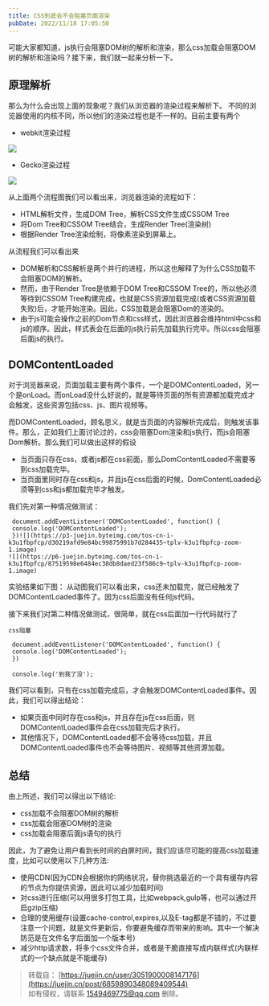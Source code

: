 ```yaml
---
title: CSS到底会不会阻塞页面渲染
pubDate: 2022/11/18 17:05:50
---
```


可能大家都知道，js执行会阻塞DOM树的解析和渲染，那么css加载会阻塞DOM树的解析和渲染吗？接下来，我们就一起来分析一下。

## 原理解析

那么为什么会出现上面的现象呢？我们从浏览器的渲染过程来解析下。 不同的浏览器使用的内核不同，所以他们的渲染过程也是不一样的。目前主要有两个

-  webkit渲染过程 

![](https://ask.qcloudimg.com/http-save/yehe-8220998/1ydsk1wex0.png?imageView2/2/w/1620)

- Gecko渲染过程 

![](https://ask.qcloudimg.com/http-save/yehe-8220998/z75zory4u5.png?imageView2/2/w/1620)

从上面两个流程图我们可以看出来，浏览器渲染的流程如下：

- HTML解析文件，生成DOM Tree，解析CSS文件生成CSSOM Tree
- 将Dom Tree和CSSOM Tree结合，生成Render Tree(渲染树)
- 根据Render Tree渲染绘制，将像素渲染到屏幕上。

从流程我们可以看出来

- DOM解析和CSS解析是两个并行的进程，所以这也解释了为什么CSS加载不会阻塞DOM的解析。
- 然而，由于Render Tree是依赖于DOM Tree和CSSOM Tree的，所以他必须等待到CSSOM Tree构建完成，也就是CSS资源加载完成(或者CSS资源加载失败)后，才能开始渲染。因此，CSS加载是会阻塞Dom的渲染的。
- 由于js可能会操作之前的Dom节点和css样式，因此浏览器会维持html中css和js的顺序。因此，样式表会在后面的js执行前先加载执行完毕。所以css会阻塞后面js的执行。

## DOMContentLoaded

对于浏览器来说，页面加载主要有两个事件，一个是DOMContentLoaded，另一个是onLoad。而onLoad没什么好说的，就是等待页面的所有资源都加载完成才会触发，这些资源包括css、js、图片视频等。

而DOMContentLoaded，顾名思义，就是当页面的内容解析完成后，则触发该事件。那么，正如我们上面讨论过的，css会阻塞Dom渲染和js执行，而js会阻塞Dom解析。那么我们可以做出这样的假设

- 当页面只存在css，或者js都在css前面，那么DomContentLoaded不需要等到css加载完毕。
- 当页面里同时存在css和js，并且js在css后面的时候，DomContentLoaded必须等到css和js都加载完毕才触发。

我们先对第一种情况做测试：

```
 document.addEventListener('DOMContentLoaded', function() {
 console.log('DOMContentLoaded');
 })![](https://p3-juejin.byteimg.com/tos-cn-i-k3u1fbpfcp/d30219afd9e84bc99875991b7d284435~tplv-k3u1fbpfcp-zoom-1.image)
![](https://p6-juejin.byteimg.com/tos-cn-i-k3u1fbpfcp/87519598e6484ec38db8daed23f586c9~tplv-k3u1fbpfcp-zoom-1.image)
```

实验结果如下图： 从动图我们可以看出来，css还未加载完，就已经触发了DOMContentLoaded事件了。因为css后面没有任何js代码。

接下来我们对第二种情况做测试，很简单，就在css后面加一行代码就行了

```
css阻塞
 
 document.addEventListener('DOMContentLoaded', function() {
 console.log('DOMContentLoaded');
 })
 
 console.log('到我了没');
```

我们可以看到，只有在css加载完成后，才会触发DOMContentLoaded事件。因此，我们可以得出结论：

- 如果页面中同时存在css和js，并且存在js在css后面，则DOMContentLoaded事件会在css加载完后才执行。
- 其他情况下，DOMContentLoaded都不会等待css加载，并且DOMContentLoaded事件也不会等待图片、视频等其他资源加载。

## 总结
由上所述，我们可以得出以下结论:

- css加载不会阻塞DOM树的解析
- css加载会阻塞DOM树的渲染
- css加载会阻塞后面js语句的执行

因此，为了避免让用户看到长时间的白屏时间，我们应该尽可能的提高css加载速度，比如可以使用以下几种方法:

- 使用CDN(因为CDN会根据你的网络状况，替你挑选最近的一个具有缓存内容的节点为你提供资源，因此可以减少加载时间)
- 对css进行压缩(可以用很多打包工具，比如webpack,gulp等，也可以通过开启gzip压缩)
- 合理的使用缓存(设置cache-control,expires,以及E-tag都是不错的，不过要注意一个问题，就是文件更新后，你要避免缓存而带来的影响。其中一个解决防范是在文件名字后面加一个版本号)
- 减少http请求数，将多个css文件合并，或者是干脆直接写成内联样式(内联样式的一个缺点就是不能缓存)

>转载自：
>[https://juejin.cn/user/3051900008147176](https://juejin.cn/post/6859890348089409544)  
>如有侵权，请联系 1549469775@qq.com 删除。
